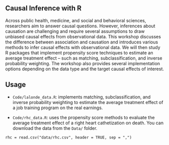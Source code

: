 ## Causal Inference with R 

Across public health, medicine, and social and behavioral sciences, researchers aim to answer causal questions. However, inferences about causation are challenging and require several assumptions to draw unbiased causal effects from observational data. This workshop discusses the difference between association and causation and introduces various methods to infer causal effects with observational data. We will then study R packages that implement propensity score techniques to estimate an average treatment effect – such as matching, subclassification, and inverse probability weighting. The workshop also provides several implementation options depending on the data type and the target causal effects of interest.

## Usage

- `Code/lalonde_data.R`: implements matching, subclassification, and inverse probability weighting to estimate the average treatment effect of a job training program on the real earnings. 


- `Code/rhc_data.R`: uses the propensity score methods to evaluate the average treatment effect of a right heart cathetization on death. You can download the data from the `Data/` folder. 

```{r}
rhc = read.csv("data/rhc.csv", header = TRUE, sep = ",")
```

